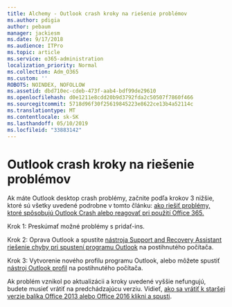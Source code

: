 ```yaml
---
title: Alchemy - Outlook crash kroky na riešenie problémov
ms.author: pdigia
author: pebaum
manager: jackiesm
ms.date: 9/17/2018
ms.audience: ITPro
ms.topic: article
ms.service: o365-administration
localization_priority: Normal
ms.collection: Adm_O365
ms.custom: ''
ROBOTS: NOINDEX, NOFOLLOW
ms.assetid: dbd710ec-cdeb-473f-aab4-bdf99de29610
ms.openlocfilehash: d0e1211e8cdd20b9d3792fda2c50507f7860f466
ms.sourcegitcommit: 5718d96f30f25619845223e8622ce13b4a52114c
ms.translationtype: MT
ms.contentlocale: sk-SK
ms.lasthandoff: 05/10/2019
ms.locfileid: "33883142"
---
```

# <a name="outlook-crash-troubleshooting-steps"></a>Outlook crash kroky na riešenie problémov

Ak máte Outlook desktop crash problémy, začnite podľa krokov 3 nižšie, ktoré sú všetky uvedené podrobne v tomto článku: [ako riešiť problémy, ktoré spôsobujú Outlook Crash alebo reagovať pri použití Office 365.](https://support.microsoft.com/help/2413813/how-to-troubleshoot-issues-that-cause-outlook-to-crash-or-hang-when-us)
  
Krok 1: Preskúmať možné problémy s pridať-ins.
  
Krok 2: Oprava Outlook a spustite [nástroja Support and Recovery Assistant riešenie chyby pri spustení programu Outlook](https://aka.ms/SaRA-OutlookWontStart) na postihnutého počítača. 
  
Krok 3: Vytvorenie nového profilu programu Outlook, alebo môžete spustiť [nástroj Outlook profil](https://aka.ms/SaRA-OutlookSetupProfile) na postihnutého počítača. 
  
Ak problém vznikol po aktualizácii a kroky uvedené vyššie nefungujú, budete musieť vrátiť na predchádzajúcu verziu. Vidieť, [ako sa vrátiť k staršej verzie balíka Office 2013 alebo Office 2016 klikni a spusti](https://support.microsoft.com/help/2770432).
  

